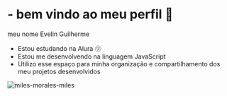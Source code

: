 # - bem vindo ao meu perfil 🖤

meu nome Evelin Guilherme 

- Estou estudando na Alura ㋡
- Estou me desenvolvendo na linguagem JavaScript
- Utilizo esse espaço para minha organização e compartilhamento dos meu projetos desenvolvidos

![miles-morales-miles](https://github.com/user-attachments/assets/a21495e6-a6b0-4bce-a990-56fd0e78b89c)
